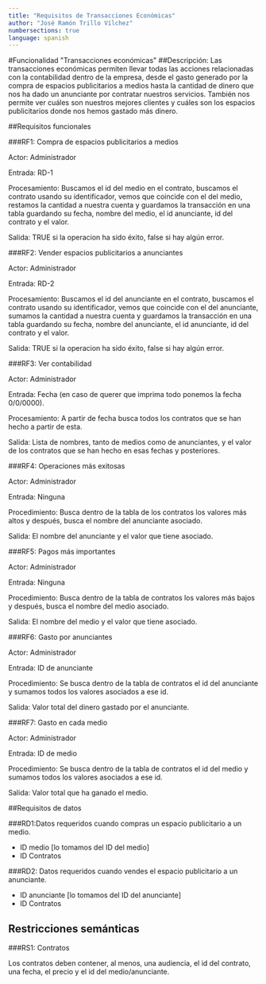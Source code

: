 ```yaml
---
title: "Requisitos de Transacciones Económicas"
author: "José Ramón Trillo Vílchez"
numbersections: true
language: spanish
---
```


#Funcionalidad "Transacciones económicas"
##Descripción:
Las transacciones económicas permiten llevar todas las acciones relacionadas con la contabilidad dentro de la empresa, desde el gasto generado por la compra de espacios publicitarios a medios hasta la cantidad de dinero que nos ha dado un anunciante por contratar nuestros servicios. También nos permite ver cuáles son nuestros mejores clientes y cuáles son los espacios publicitarios donde nos hemos gastado más dinero.

##Requisitos funcionales

###RF1: Compra de espacios publicitarios a medios

Actor:
Administrador

Entrada:
RD-1

Procesamiento:
Buscamos el id del medio en el contrato, buscamos el contrato usando su identificador, vemos que coincide con el del medio, restamos la cantidad a nuestra cuenta y guardamos la transacción en una tabla guardando su fecha, nombre del medio, el id anunciante, id del contrato y el valor.

Salida:
TRUE si la operacion ha sido éxito, false si hay algún error.

###RF2: Vender espacios publicitarios a anunciantes

Actor:
Administrador

Entrada:
RD-2

Procesamiento:
Buscamos el id del anunciante en el contrato, buscamos el contrato usando su identificador, vemos que coincide con el del anunciante, sumamos la cantidad a nuestra cuenta y guardamos la transacción en una tabla guardando su fecha, nombre del anunciante, el id anunciante, id del contrato y el valor.

Salida:
TRUE si la operacion ha sido éxito, false si hay algún error.

###RF3: Ver contabilidad

Actor:
Administrador

Entrada:
Fecha (en caso de querer que imprima todo ponemos la fecha 0/0/0000).

Procesamiento:
A partir de fecha busca todos los contratos que se han hecho a partir de esta.

Salida:
Lista de nombres, tanto de medios como de anunciantes, y el valor de los contratos que se han hecho en esas fechas y posteriores.

###RF4: Operaciones más exitosas

Actor:
Administrador

Entrada:
Ninguna

Procedimiento:
Busca dentro de la tabla de los contratos los valores más altos y después, busca el nombre del anunciante asociado.

Salida:
El nombre del anunciante y el valor que tiene asociado.

###RF5: Pagos más importantes

Actor:
Administrador

Entrada:
Ninguna

Procedimiento:
Busca dentro de la tabla de contratos los valores más bajos y después, busca el nombre del medio asociado.

Salida:
El nombre del medio y el valor que tiene asociado.

###RF6: Gasto por anunciantes

Actor:
Administrador

Entrada:
ID de anunciante

Procedimiento:
Se busca dentro de la tabla de contratos el id del anunciante y sumamos todos los valores asociados a ese id.

Salida:
Valor total del dinero gastado por el anunciante.

###RF7: Gasto en cada medio

Actor:
Administrador

Entrada:
ID de medio

Procedimiento:
Se busca dentro de la tabla de contratos el id del medio y sumamos todos los valores asociados a ese id.

Salida:
Valor total que ha ganado el medio.

##Requisitos de datos

###RD1:Datos requeridos cuando compras un espacio publicitario a un medio.

- ID medio [lo tomamos del ID del medio]
- ID Contratos

###RD2: Datos requeridos cuando vendes el espacio publicitario a un anunciante.

- ID anunciante [lo tomamos del ID del anunciante]
- ID Contratos

## Restricciones semánticas

###RS1: Contratos

Los contratos deben contener, al menos, una audiencia, el id del contrato, una fecha, el precio y el id del medio/anunciante.
